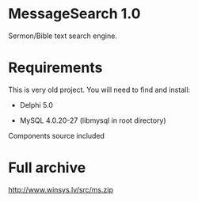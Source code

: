 # MessageSearch 1.0

Sermon/Bible text search engine.


# Requirements

This is very old project. You will need to find and install:

* Delphi 5.0

* MySQL 4.0.20-27 (libmysql in root directory)

Components source included


# Full archive

http://www.winsys.lv/src/ms.zip
